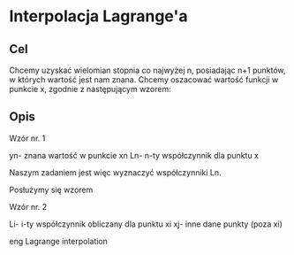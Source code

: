# Interpolacja Lagrange'a

## Cel
Chcemy uzyskać wielomian stopnia co najwyżej n, posiadając n+1 punktów, w których wartość jest nam znana.
Chcemy oszacować wartość funkcji w punkcie x, zgodnie z następującym wzorem: 

## Opis
Wzór nr. 1 

yn- znana wartość w punkcie xn
Ln- n-ty współczynnik dla punktu x

Naszym zadaniem jest więc wyznaczyć współczynniki Ln.

Posłużymy się wzorem

Wzór nr. 2

Li- i-ty współczynnik obliczany dla punktu xi
xj- inne dane punkty (poza xi)


eng Lagrange interpolation